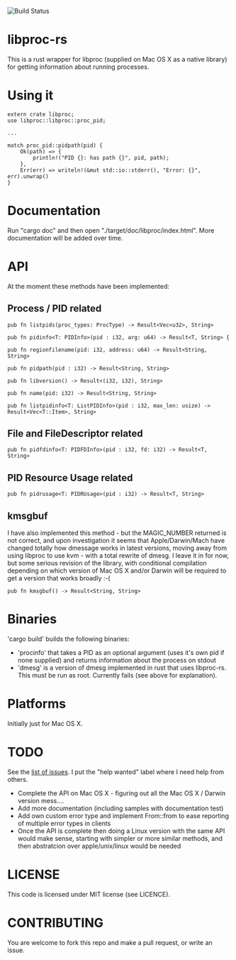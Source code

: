 ![Build Status](https://travis-ci.org/andrewdavidmackenzie/libproc-rs.svg?branch=master "Mac OS X")

# libproc-rs
This is a rust wrapper for libproc (supplied on Mac OS X as a native library) for getting information about running processes.

# Using it
```
extern crate libproc;
use libproc::libproc::proc_pid;

...

match proc_pid::pidpath(pid) {
    Ok(path) => {
        println!("PID {}: has path {}", pid, path);
    },
    Err(err) => writeln!(&mut std::io::stderr(), "Error: {}", err).unwrap()
}
```

# Documentation
Run "cargo doc" and then open "./target/doc/libproc/index.html".
More documentation will be added over time.

# API
At the moment these methods have been implemented:

## Process / PID related
```
pub fn listpids(proc_types: ProcType) -> Result<Vec<u32>, String>
```
```
pub fn pidinfo<T: PIDInfo>(pid : i32, arg: u64) -> Result<T, String> {
```
```
pub fn regionfilename(pid: i32, address: u64) -> Result<String, String>
```
```
pub fn pidpath(pid : i32) -> Result<String, String>
```
```
pub fn libversion() -> Result<(i32, i32), String>
```
```
pub fn name(pid: i32) -> Result<String, String>
```
```
pub fn listpidinfo<T: ListPIDInfo>(pid : i32, max_len: usize) -> Result<Vec<T::Item>, String>
```

## File and FileDescriptor related
```
pub fn pidfdinfo<T: PIDFDInfo>(pid : i32, fd: i32) -> Result<T, String>
```

## PID Resource Usage related
```
pub fn pidrusage<T: PIDRUsage>(pid : i32) -> Result<T, String>  
```

## kmsgbuf
I have also implemented this method - but the MAGIC_NUMBER returned is not correct, 
and upon investigation it seems that Apple/Darwin/Mach have changed totally how dmessage works in 
latest versions, moving away from using libproc to use kvm - with a total rewrite of dmesg.
I leave it in for now, but some serious revision of the library, with conditional compilation depending on
which version of Mac OS X and/or Darwin will be required to get a version that works broadly :-(

```
pub fn kmsgbuf() -> Result<String, String>
```

# Binaries
'cargo build' builds the following binaries:
- 'procinfo' that takes a PID as an optional argument (uses it's own pid if none supplied) and returns information about the process on stdout
- 'dmesg' is a version of dmesg implemented in rust that uses libproc-rs. This must be run as root. Currently fails (see above for explanation).

# Platforms
Initially just for Mac OS X.

# TODO
See the [list of issues](https://github.com/andrewdavidmackenzie/libproc-rs/issues). 
I put the "help wanted" label where I need help from others.
 
- Complete the API on Mac OS X - figuring out all the Mac OS X / Darwin version mess....
- Add more documentation (including samples with documentation test)
- Add own custom error type and implement From::from to ease reporting of multiple error types in clients
- Once the API is complete then doing a Linux version with the same API would make sense, 
starting with simpler or more similar methods, and then abstratcion over apple/unix/linux would be needed

# LICENSE
This code is licensed under MIT license (see LICENCE).

# CONTRIBUTING
You are welcome to fork this repo and make a pull request, or write an issue.
